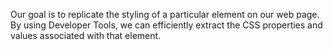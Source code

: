 Our goal is to replicate the styling of a particular element on our web page. By using Developer Tools, we can efficiently extract the CSS properties and values associated with that element.
